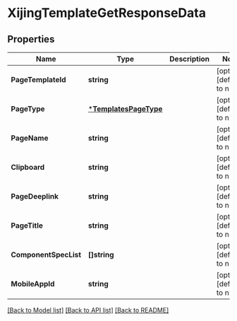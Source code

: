 # XijingTemplateGetResponseData

## Properties
Name | Type | Description | Notes
------------ | ------------- | ------------- | -------------
**PageTemplateId** | **string** |  | [optional] [default to null]
**PageType** | [***TemplatesPageType**](TemplatesPageType.md) |  | [optional] [default to null]
**PageName** | **string** |  | [optional] [default to null]
**Clipboard** | **string** |  | [optional] [default to null]
**PageDeeplink** | **string** |  | [optional] [default to null]
**PageTitle** | **string** |  | [optional] [default to null]
**ComponentSpecList** | **[]string** |  | [optional] [default to null]
**MobileAppId** | **string** |  | [optional] [default to null]

[[Back to Model list]](../README.md#documentation-for-models) [[Back to API list]](../README.md#documentation-for-api-endpoints) [[Back to README]](../README.md)


